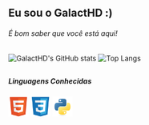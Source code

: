 ## Eu sou o GalactHD :)
<h6>É bom saber que você está aqui!</h6>

![GalactHD's GitHub stats](https://github-readme-stats.vercel.app/api?username=GalactHD&show_icons=true&theme=dark)
![Top Langs](https://github-readme-stats.vercel.app/api/top-langs/?username=galacthd&layout=compact&theme=dark)
##

<h5>Linguagens Conhecidas</h5>

<img src="https://raw.githubusercontent.com/devicons/devicon/master/icons/html5/html5-original.svg" width="40" heigh="40"> <img src="https://raw.githubusercontent.com/devicons/devicon/master/icons/css3/css3-original.svg" width="40" heigh="40"> <img  src="https://raw.githubusercontent.com/devicons/devicon/master/icons/python/python-original.svg" width="40" height="40">

